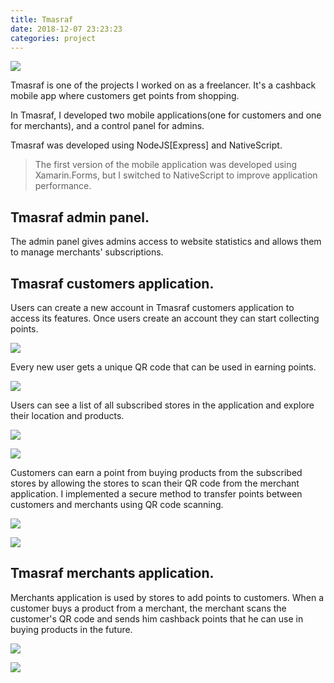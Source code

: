 ```yaml
---
title: Tmasraf
date: 2018-12-07 23:23:23
categories: project
---
```


![](https://cdn.jsdelivr.net/gh/abozanona/abozanona.me/images/projects/tmasraf/tmasraf-splash-screen.png)

Tmasraf is one of the projects I worked on as a freelancer. It's a cashback mobile app where customers get points from shopping. <!--more-->

In Tmasraf, I developed two mobile applications(one for customers and one for merchants), and a control panel for admins.

Tmasraf was developed using NodeJS\[Express\] and NativeScript.

> The first version of the mobile application was developed using Xamarin.Forms, but I switched to NativeScript to improve application performance.

## Tmasraf admin panel.

The admin panel gives admins access to website statistics and allows them to manage merchants' subscriptions.

## Tmasraf customers application.

Users can create a new account in Tmasraf customers application to access its features. Once users create an account they can start collecting points.

![](https://cdn.jsdelivr.net/gh/abozanona/abozanona.me/images/projects/tmasraf/tmasraf-user-profile.png)

Every new user gets a unique QR code that can be used in earning points.

![](https://cdn.jsdelivr.net/gh/abozanona/abozanona.me/images/projects/tmasraf/tmasraf-user-home.png)

Users can see a list of all subscribed stores in the application and explore their location and products.

![](https://cdn.jsdelivr.net/gh/abozanona/abozanona.me/images/projects/tmasraf/tmasraf-user-menu.png)

![](https://cdn.jsdelivr.net/gh/abozanona/abozanona.me/images/projects/tmasraf/tmasraf-user-stores.png)

Customers can earn a point from buying products from the subscribed stores by allowing the stores to scan their QR code from the merchant application. I implemented a secure method to transfer points between customers and merchants using QR code scanning.

![](https://cdn.jsdelivr.net/gh/abozanona/abozanona.me/images/projects/tmasraf/tmasraf-user-points.png)

![](https://cdn.jsdelivr.net/gh/abozanona/abozanona.me/images/projects/tmasraf/tmasraf-savings.png)

## Tmasraf merchants application.

Merchants application is used by stores to add points to customers. When a customer buys a product from a merchant, the merchant scans the customer's QR code and sends him cashback points that he can use in buying products in the future.

![](https://cdn.jsdelivr.net/gh/abozanona/abozanona.me/images/projects/tmasraf/tmasraf-store-scan-code.png)

![](https://cdn.jsdelivr.net/gh/abozanona/abozanona.me/images/projects/tmasraf/tmasraf-store-sell.png)
